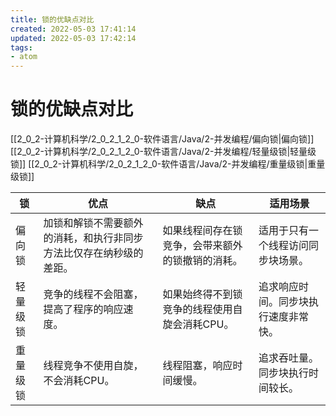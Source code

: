 ```yaml
---
title: 锁的优缺点对比
created: 2022-05-03 17:41:14
updated: 2022-05-03 17:42:14
tags: 
- atom
---
```

# 锁的优缺点对比

[[2_0_2-计算机科学/2_0_2_1_2_0-软件语言/Java/2-并发编程/偏向锁|偏向锁]] [[2_0_2-计算机科学/2_0_2_1_2_0-软件语言/Java/2-并发编程/轻量级锁|轻量级锁]] [[2_0_2-计算机科学/2_0_2_1_2_0-软件语言/Java/2-并发编程/重量级锁|重量级锁]]

| 锁     | 优点                                 | 缺点                        | 适用场景               |
|-------|------------------------------------|---------------------------|--------------------|
| 偏向锁   | 加锁和解锁不需要额外的消耗，和执行非同步方法比仅存在纳秒级的差距。  | 如果线程间存在锁竞争，会带来额外的锁撤销的消耗。  | 适用于只有一个线程访问同步块场景。  |
| 轻量级锁  | 竞争的线程不会阻塞，提高了程序的响应速度。              | 如果始终得不到锁竞争的线程使用自旋会消耗CPU。  | 追求响应时间。同步块执行速度非常快。 |
| 重量级锁  | 线程竞争不使用自旋，不会消耗CPU。                 | 线程阻塞，响应时间缓慢。              | 追求吞吐量。同步块执行时间较长。   |
